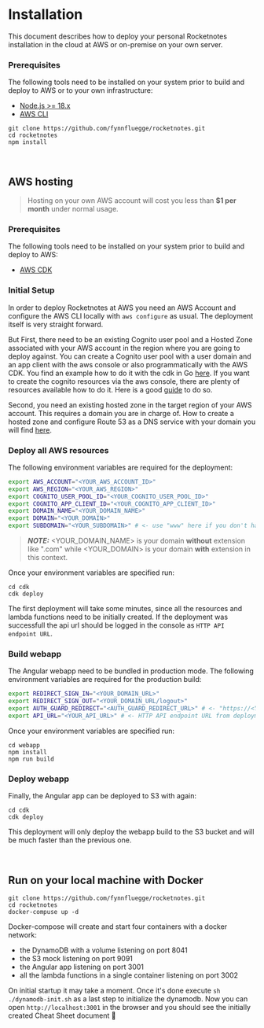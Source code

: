 # Installation

This document describes how to deploy your personal Rocketnotes installation in the cloud at AWS or on-premise on your own server.

### Prerequisites

The following tools need to be installed on your system prior to build and deploy to AWS or to your own infrastructure:

- [Node.js >= 18.x](https://nodejs.org/download/release/latest-v14.x/)
- [AWS CLI](https://docs.aws.amazon.com/cli/latest/userguide/getting-started-install.html)

```
git clone https://github.com/fynnfluegge/rocketnotes.git
cd rocketnotes
npm install
```

</br>

## AWS hosting

> Hosting on your own AWS account will cost you less than **$1 per month** under normal usage.

### Prerequisites

The following tools need to be installed on your system prior to build and deploy to AWS:

- [AWS CDK](https://github.com/aws/aws-cdk)

### Initial Setup

In order to deploy Rocketnotes at AWS you need an AWS Account and configure the AWS CLI locally with `aws configure` as usual.
The deployment itself is very straight forward.

But First, there need to be an existing Cognito user pool and a Hosted Zone associated with your AWS account in the region where you are going to deploy against.
You can create a Cognito user pool with a user domain and an app client with the aws console or also programmatically with the AWS CDK.
You find an example how to do it with the cdk in Go [here](https://github.com/fynnfluegge/aws-cdk-go-templates/tree/main/cognito-httpapi).
If you want to create the cognito resources via the aws console, there are plenty of resources available how to do it. Here is a good [guide](https://docs.aws.amazon.com/cognito/latest/developerguide/getting-started-with-cognito-user-pools.html) to do so.

Second, you need an existing hosted zone in the target region of your AWS account. This requires a domain you are in charge of.
How to create a hosted zone and configure Route 53 as a DNS service with your domain you will find [here](https://docs.aws.amazon.com/Route53/latest/DeveloperGuide/CreatingHostedZone.html).

### Deploy all AWS resources

The following environment variables are required for the deployment:

```bash
export AWS_ACCOUNT="<YOUR_AWS_ACCOUNT_ID>"
export AWS_REGION="<YOUR_AWS_REGION>"
export COGNITO_USER_POOL_ID="<YOUR_COGNITO_USER_POOL_ID>"
export COGNITO_APP_CLIENT_ID="<YOUR_COGNITO_APP_CLIENT_ID>"
export DOMAIN_NAME="<YOUR_DOMAIN_NAME>"
export DOMAIN="<YOUR_DOMAIN>"
export SUBDOMAIN="<YOUR_SUBDOMAIN>" # <- use "www" here if you don't have a subdomain configured in your hosted zone (e.g app)
```

> **_NOTE:_** <YOUR_DOMAIN_NAME> is your domain **without** extension like ".com" while <YOUR_DOMAIN> is your domain **with** extension in this context.

Once your environment variables are specified run:

```
cd cdk
cdk deploy
```

The first deployment will take some minutes, since all the resources and lambda functions need to be initially created. If the deployment was successfull the api url should be logged in the console as `HTTP API endpoint URL`.

### Build webapp

The Angular webapp need to be bundled in production mode.
The following environment variables are required for the production build:

```bash
export REDIRECT_SIGN_IN="<YOUR_DOMAIN_URL>"
export REDIRECT_SIGN_OUT="<YOUR_DOMAIN_URL/logout>"
export AUTH_GUARD_REDIRECT="<AUTH_GUARD_REDIRECT_URL>" # <- "https://<YOUR_DOMAIN_NAME>.auth.<AWS_REGION>.amazoncognito.com/login?response_type=code&client_id=<YOUR_COGNITO_APP_CLIENT_ID>&redirect_uri=https://<YOUR_SUBDOMAIN>.<YOUR_DOMAIN>"
export API_URL="<YOUR_API_URL>" # <- HTTP API endpoint URL from deployment console log
```

Once your environment variables are specified run:

```
cd webapp
npm install
npm run build
```

### Deploy webapp

Finally, the Angular app can be deployed to S3 with again:

```
cd cdk
cdk deploy
```

This deployment will only deploy the webapp build to the S3 bucket and will be much faster than the previous one.

</br>

## Run on your local machine with Docker

```
git clone https://github.com/fynnfluegge/rocketnotes.git
cd rocketnotes
docker-compuse up -d
```

Docker-compose will create and start four containers with a docker network:

- the DynamoDB with a volume listening on port 8041
- the S3 mock listening on port 9091
- the Angular app listening on port 3001
- all the lambda functions in a single container listening on port 3002

On initial startup it may take a moment.
Once it's done execute `sh ./dynamodb-init.sh` as a last step to initialize the dynamodb.
Now you can open `http://localhost:3001` in the browser and you should see the initially created Cheat Sheet document 🚀
